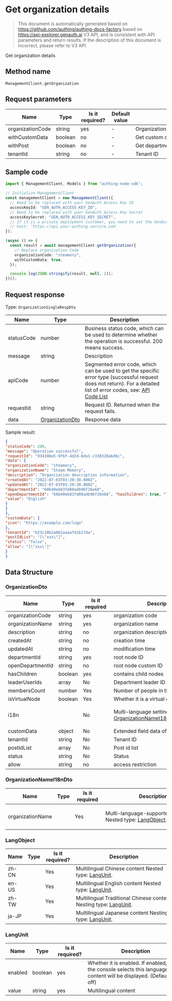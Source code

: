 # Get organization details

<!--
Warning ⚠️:
Do not modify this document directly,
https://github.com/Authing/authing-docs-factory
Use this project to generate
-->

<LastUpdated />

> This document is automatically generated based on https://github.com/authing/authing-docs-factory based on https://api-explorer.genauth.ai V3 API, and is consistent with API parameters and return results. If the description of this document is incorrect, please refer to V3 API.

Get organization details

## Method name

`ManagementClient.getOrganization`

## Request parameters

| Name             | Type    | <div style="width:80px">Is it required?</div> | <div style="width:60px">Default value</div> | <div style="width:300px">Description</div> | <div style="width:200px">Sample value</div> |
| ---------------- | ------- | --------------------------------------------- | ------------------------------------------- | ------------------------------------------ | ------------------------------------------- |
| organizationCode | string  | yes                                           | -                                           | Organization Code (organizationCode)       | `steamory`                                  |
| withCustomData   | boolean | no                                            | -                                           | Get custom data                            | `true`                                      |
| withPost         | boolean | no                                            | -                                           | Get department information                 | `true`                                      |
| tenantId         | string  | no                                            | -                                           | Tenant ID                                  | `623c20b2a062aaaaf41b17da`                  |

## Sample code

```ts
import { ManagementClient, Models } from "authing-node-sdk";

// Initialize ManagementClient
const managementClient = new ManagementClient({
  // Need to be replaced with your GenAuth Access Key ID
  accessKeyId: "GEN_AUTH_ACCESS_KEY_ID",
  // Need to be replaced with your GenAuth Access Key Secret
  accessKeySecret: "GEN_AUTH_ACCESS_KEY_SECRET",
  // If it is a private deployment customer, you need to set the GenAuth service domain name
  // host: 'https://api.your-authing-service.com'
});

(async () => {
  const result = await managementClient.getOrganization({
    // Replace organization Code
    organizationCode: "steamory",
    withCustomData: true,
  });

  console.log(JSON.stringify(result, null, 2));
})();
```

## Request response

Type: `OrganizationSingleRespDto`

| Name       | Type                                           | Description                                                                                                                                                                                                                                                                                                                                  |
| ---------- | ---------------------------------------------- | -------------------------------------------------------------------------------------------------------------------------------------------------------------------------------------------------------------------------------------------------------------------------------------------------------------------------------------------- |
| statusCode | number                                         | Business status code, which can be used to determine whether the operation is successful. 200 means success.                                                                                                                                                                                                                                 |
| message    | string                                         | Description                                                                                                                                                                                                                                                                                                                                  |
| apiCode    | number                                         | Segmented error code, which can be used to get the specific error type (successful request does not return). For a detailed list of error codes, see: [API Code List](https://api-explorer.genauth.ai/?tag=group/%E5%BC%80%E5%8F%91%E5%87%86%E5%A4%87#tag/%E5%BC%80%E5%8F%91%E5%87%86%E5%A4%87/%E9%94%99%E8%AF%AF%E5%A4%84%E7%90%86/apiCode) |
| requestId  | string                                         | Request ID. Returned when the request fails.                                                                                                                                                                                                                                                                                                 |
| data       | <a href="#OrganizationDto">OrganizationDto</a> | Response data                                                                                                                                                                                                                                                                                                                                |

Sample result:

```json
{
"statusCode": 200,
"message": "Operation successful",
"requestId": "934108e5-9fbf-4d24-8da1-c330328abd6c",
"data": {
"organizationCode": "steamory",
"organizationName": "Steam Memory",
"description": "Organization description information",
"createdAt": "2022-07-03T03:20:30.000Z",
"updatedAt": "2022-07-03T03:20:30.000Z",
"departmentId": "60b49eb83fd80adb96f26e68",
"openDepartmentId": "60b49eb83fd80adb96f26e68", "hasChildren": true, "leaderUserIds": "[\"60b49eb83fd80adb96f26e68\"]", "membersCount": 150, "i18n": { "organizationName": { "zh-CN": { "enabled": false, "value": "Chinese" }, "en-US": { "enabled": falsese,
"value": "English"
}
}
},
"customData": {
"icon": "https://example.com/logo"
},
"tenantId": "623c20b2a062aaaaf41b17da",
"postIdList": "[\"xxx\"]",
"status": "false",
"allow": "[\"xxx\"]"
}
}
```

## Data Structure

### <a id="OrganizationDto"></a> OrganizationDto

| Name             | Type    | <div style="width:80px">Is it required</div> | <div style="width:300px">Description</div>                                                           | <div style="width:200px">Sample value</div>                                                                   |
| ---------------- | ------- | -------------------------------------------- | ---------------------------------------------------------------------------------------------------- | ------------------------------------------------------------------------------------------------------------- |
| organizationCode | string  | yes                                          | organization code                                                                                    | `steamory`                                                                                                    |
| organizationName | string  | yes                                          | organization name                                                                                    | `steam memory`                                                                                                |
| description      | string  | no                                           | organization description                                                                             | `organization description`                                                                                    |
| createdAt        | string  | no                                           | creation time                                                                                        | `2022-07-03T03:20:30.000Z`                                                                                    |
| updatedAt        | string  | no                                           | modification time                                                                                    | `2022-07-03T03:20:30.000Z`                                                                                    |
| departmentId     | string  | yes                                          | root node ID                                                                                         | `60b49eb83fd80adb96f26e68`                                                                                    |
| openDepartmentId | string  | no                                           | root node custom ID                                                                                  | `60b49eb83fd80adb96f26e68`                                                                                    |
| hasChildren      | boolean | yes                                          | contains child nodes                                                                                 | `true`                                                                                                        |
| leaderUserIds    | array   | No                                           | Department leader ID                                                                                 | `["60b49eb83fd80adb96f26e68"]`                                                                                |
| membersCount     | number  | Yes                                          | Number of people in the department                                                                   | `150`                                                                                                         |
| isVirtualNode    | boolean | Yes                                          | Whether it is a virtual department                                                                   |                                                                                                               |
| i18n             |         | No                                           | Multi-language settings Nested type: <a href="#OrganizationNameI18nDto">OrganizationNameI18nDto</a>. | `{"organizationName":{"zh-CN":{"enabled":false,"value":"中文"},"en-US":{"enabled":false,"value":"English"}}}` |
| customData       | object  | No                                           | Extended field data of department                                                                    | `{"icon":"https://example.com/logo"}`                                                                         |
| tenantId         | string  | No                                           | Tenant ID                                                                                            | `623c20b2a062aaaaf41b17da`                                                                                    |
| postIdList       | array   | No                                           | Post id list                                                                                         | `["xxx"]`                                                                                                     |
| status           | string  | No                                           | Status                                                                                               | `false`                                                                                                       |
| allow            | string  | no                                           | access restriction                                                                                   | `["xxx"]`                                                                                                     |

### <a id="OrganizationNameI18nDto"></a> OrganizationNameI18nDto

| Name             | Type | <div style="width:80px">Is it required</div> | <div style="width:300px">Description</div>                                         | <div style="width:200px">Sample value</div>                                              |
| ---------------- | ---- | -------------------------------------------- | ---------------------------------------------------------------------------------- | ---------------------------------------------------------------------------------------- |
| organizationName |      | Yes                                          | Multi-language-supported fields Nested type: <a href="#LangObject">LangObject</a>. | `{"zh-CN":{"enabled":false,"value":"中文"},"en-US":{"enabled":false,"value":"English"}}` |

### <a id="LangObject"></a> LangObject

| Name  | Type | <div style="width:80px">Is it required?</div> | <div style="width:300px">Description</div>                                               | <div style="width:200px">Sample value</div> |
| ----- | ---- | --------------------------------------------- | ---------------------------------------------------------------------------------------- | ------------------------------------------- |
| zh-CN |      | Yes                                           | Multilingual Chinese content Nested type: <a href="#LangUnit">LangUnit</a>.              | `{"enabled":false,"value":"中文"}`          |
| en-US |      | Yes                                           | Multilingual English content Nested type: <a href="#LangUnit">LangUnit</a>.              | `{"enabled":false,"value":"English"}`       |
| zh-TW |      | Yes                                           | Multilingual Traditional Chinese content Nesting type: <a href="#LangUnit">LangUnit</a>. | `{"enabled":false,"value":"繁體中文"}`      |
| ja-JP |      | Yes                                           | Multilingual Japanese content Nesting type: <a href="#LangUnit">LangUnit</a>.            | `{"enabled":false,"value":"日本語"}`        |

### <a id="LangUnit"></a> LangUnit

| Name    | Type    | <div style="width:80px">Is it required?</div> | <div style="width:300px">Description</div>                                                                                | <div style="width:200px">Sample value</div> |
| ------- | ------- | --------------------------------------------- | ------------------------------------------------------------------------------------------------------------------------- | ------------------------------------------- |
| enabled | boolean | yes                                           | Whether it is enabled. If enabled, and the console selects this language, the content will be displayed. (Default is off) |                                             |
| value   | string  | yes                                           | Multilingual content                                                                                                      |                                             |
